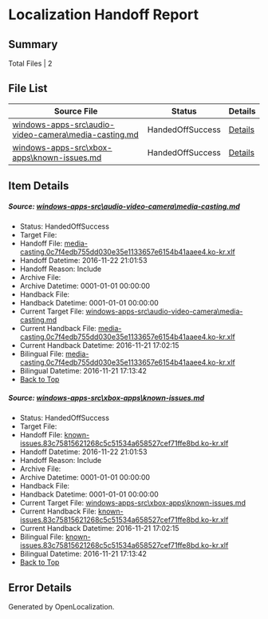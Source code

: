 # <a name='report-top'></a> Localization Handoff Report

## Summary
 Total Files | 2

## File List
 Source File | Status | Details 
 ----------- | ------ | ------- 
 [windows-apps-src\audio-video-camera\media-casting.md](https://cpubwin.visualstudio.com/windows-uwp/_git/windows-uwp/commit/ebcd2f2b28a7cd2a8a9dad16c30239b06e147ec3?path=windows-apps-src%2Faudio-video-camera%2Fmedia-casting.md&_a=contents) | HandedOffSuccess | [Details](#fc69e3b5bb814752480fa0151c36ae0a8c783c4e1644)
 [windows-apps-src\xbox-apps\known-issues.md](https://cpubwin.visualstudio.com/windows-uwp/_git/windows-uwp/commit/20ac6fb738de1c8aaf10f46c359842f31714dbbf?path=windows-apps-src%2Fxbox-apps%2Fknown-issues.md&_a=contents) | HandedOffSuccess | [Details](#b6fe2f90e0aff4b8e77b4c20aec0d29f2a6a36f88533)

## Item Details
##### <a name='fc69e3b5bb814752480fa0151c36ae0a8c783c4e1644'></a> Source: [windows-apps-src\audio-video-camera\media-casting.md](https://cpubwin.visualstudio.com/windows-uwp/_git/windows-uwp/commit/ebcd2f2b28a7cd2a8a9dad16c30239b06e147ec3?path=windows-apps-src%2Faudio-video-camera%2Fmedia-casting.md&_a=contents)
* Status: HandedOffSuccess
* Target File: 
* Handoff File: [media-casting.0c7f4edb755dd030e35e1133657e6154b41aaee4.ko-kr.xlf](https://cpubwin.visualstudio.com/windows-uwp/_git/WDCLib.handoff/commit/eeb887d2ca0c5f734a6aef98ff0e0e8028c5e3a5?path=ol-handoff%2Fcpubwin%2Fwindows-uwp.ko-kr%2Fmaster%2Fmedia-casting.0c7f4edb755dd030e35e1133657e6154b41aaee4.ko-kr.xlf&_a=contents)
* Handoff Datetime: 2016-11-22 21:01:53
* Handoff Reason: Include
* Archive File: 
* Archive Datetime: 0001-01-01 00:00:00
* Handback File: 
* Handback Datetime: 0001-01-01 00:00:00
* Current Target File: [windows-apps-src\audio-video-camera\media-casting.md](https://cpubwin.visualstudio.com/windows-uwp/_git/windows-uwp.ko-kr/commit/1e3e4899d11d2023cca1537fc5982a2981ee8d89?path=windows-apps-src%2Faudio-video-camera%2Fmedia-casting.md&_a=contents)
* Current Handback File: [media-casting.0c7f4edb755dd030e35e1133657e6154b41aaee4.ko-kr.xlf](https://cpubwin.visualstudio.com/windows-uwp/_git/WDCLib.handback/commit/c69d038ba1c122da60b66619023f887f5573da13?path=ol-handback%2Fcpubwin%2Fwindows-uwp.ko-kr%2Fmaster%2Fmedia-casting.0c7f4edb755dd030e35e1133657e6154b41aaee4.ko-kr.xlf&_a=contents)
* Current Handback Datetime: 2016-11-21 17:02:15
* Bilingual File: [media-casting.0c7f4edb755dd030e35e1133657e6154b41aaee4.ko-kr.xlf](https://cpubwin.visualstudio.com/windows-uwp/_git/WDCLib.handback/commit/c69d038ba1c122da60b66619023f887f5573da13?path=ol-handback%2Fcpubwin%2Fwindows-uwp.ko-kr%2Fmaster%2Fmedia-casting.0c7f4edb755dd030e35e1133657e6154b41aaee4.ko-kr.xlf&_a=contents)
* Bilingual Datetime: 2016-11-21 17:13:42
* [Back to Top](#report-top)

##### <a name='b6fe2f90e0aff4b8e77b4c20aec0d29f2a6a36f88533'></a> Source: [windows-apps-src\xbox-apps\known-issues.md](https://cpubwin.visualstudio.com/windows-uwp/_git/windows-uwp/commit/20ac6fb738de1c8aaf10f46c359842f31714dbbf?path=windows-apps-src%2Fxbox-apps%2Fknown-issues.md&_a=contents)
* Status: HandedOffSuccess
* Target File: 
* Handoff File: [known-issues.83c75815621268c5c51534a658527cef71ffe8bd.ko-kr.xlf](https://cpubwin.visualstudio.com/windows-uwp/_git/WDCLib.handoff/commit/eeb887d2ca0c5f734a6aef98ff0e0e8028c5e3a5?path=ol-handoff%2Fcpubwin%2Fwindows-uwp.ko-kr%2Fmaster%2Fknown-issues.83c75815621268c5c51534a658527cef71ffe8bd.ko-kr.xlf&_a=contents)
* Handoff Datetime: 2016-11-22 21:01:53
* Handoff Reason: Include
* Archive File: 
* Archive Datetime: 0001-01-01 00:00:00
* Handback File: 
* Handback Datetime: 0001-01-01 00:00:00
* Current Target File: [windows-apps-src\xbox-apps\known-issues.md](https://cpubwin.visualstudio.com/windows-uwp/_git/windows-uwp.ko-kr/commit/1e3e4899d11d2023cca1537fc5982a2981ee8d89?path=windows-apps-src%2Fxbox-apps%2Fknown-issues.md&_a=contents)
* Current Handback File: [known-issues.83c75815621268c5c51534a658527cef71ffe8bd.ko-kr.xlf](https://cpubwin.visualstudio.com/windows-uwp/_git/WDCLib.handback/commit/c69d038ba1c122da60b66619023f887f5573da13?path=ol-handback%2Fcpubwin%2Fwindows-uwp.ko-kr%2Fmaster%2Fknown-issues.83c75815621268c5c51534a658527cef71ffe8bd.ko-kr.xlf&_a=contents)
* Current Handback Datetime: 2016-11-21 17:02:15
* Bilingual File: [known-issues.83c75815621268c5c51534a658527cef71ffe8bd.ko-kr.xlf](https://cpubwin.visualstudio.com/windows-uwp/_git/WDCLib.handback/commit/c69d038ba1c122da60b66619023f887f5573da13?path=ol-handback%2Fcpubwin%2Fwindows-uwp.ko-kr%2Fmaster%2Fknown-issues.83c75815621268c5c51534a658527cef71ffe8bd.ko-kr.xlf&_a=contents)
* Bilingual Datetime: 2016-11-21 17:13:42
* [Back to Top](#report-top)


## Error Details

Generated by OpenLocalization.

